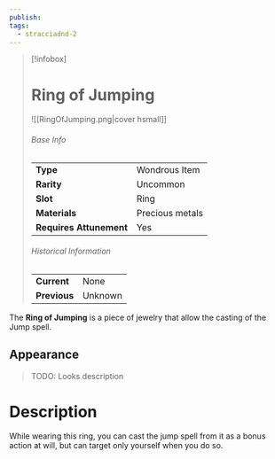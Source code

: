 ```yaml
---
publish: 
tags:
  - stracciadnd-2
---
```

> [!infobox]  
> # Ring of Jumping
> ![[RingOfJumping.png|cover hsmall]]
> ###### Base Info
> | | |
> |---|---|
> | **Type** | Wondrous Item |
> | **Rarity** | Uncommon |
> | **Slot** | Ring |
> | **Materials** | Precious metals |
> | **Requires Attunement** | Yes |
> ###### Historical Information
> | | |
> |---|---|
> | **Current** | None |
> | **Previous** | Unknown |

The **Ring of Jumping** is a piece of jewelry that allow the casting of the Jump spell.
## Appearance
>TODO: Looks description
# Description
While wearing this ring, you can cast the jump spell from it as a bonus action at will, but can target only yourself when you do so.